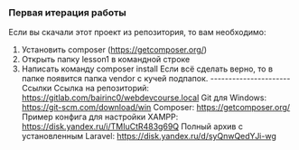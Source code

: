 ### Первая итерация работы
Если вы скачали этот проект из репозитория, то вам необходимо:
1. Установить composer (https://getcomposer.org/)
2. Открыть папку lesson1 в командной строке
3. Написать команду composer install
Если всё сделать верно, то в папке появится папка vendor с кучей подпапок.
---------------------- Ссылки
Ссылка на репозиторий: https://gitlab.com/bairinc0/webdevcourse.local
Git для Windows: https://git-scm.com/download/win
Composer: https://getcomposer.org/
Пример конфига для настройки XAMPP: https://disk.yandex.ru/i/TMIuCtR483g69Q
Полный архив с установленным Laravel: https://disk.yandex.ru/d/syQnwQedYJi-wg